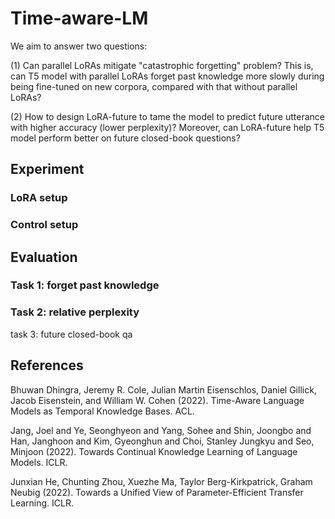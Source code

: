 # Time-aware-LM

We aim to answer two questions: 

(1) Can parallel LoRAs mitigate "catastrophic forgetting" problem? This is, can T5 model with parallel LoRAs forget past knowledge more slowly during being fine-tuned on new corpora, compared with that without parallel LoRAs? 

(2) How to design LoRA-future to tame the model to predict future utterance with higher accuracy (lower perplexity)? Moreover, can LoRA-future help T5 model perform better on future closed-book questions? 

## Experiment

### LoRA setup

### Control setup

## Evaluation

### Task 1: forget past knowledge


### Task 2: relative perplexity

task 3: future closed-book qa

## References

Bhuwan Dhingra, Jeremy R. Cole, Julian Martin Eisenschlos, Daniel Gillick, Jacob Eisenstein, and William W. Cohen (2022). Time-Aware Language Models as Temporal Knowledge Bases. ACL.

Jang, Joel and Ye, Seonghyeon and Yang, Sohee and Shin, Joongbo and Han, Janghoon and Kim, Gyeonghun and Choi, Stanley Jungkyu and Seo, Minjoon (2022). Towards Continual Knowledge Learning of Language Models. ICLR.

Junxian He, Chunting Zhou, Xuezhe Ma, Taylor Berg-Kirkpatrick, Graham Neubig (2022). Towards a Unified View of Parameter-Efficient Transfer Learning. ICLR.
